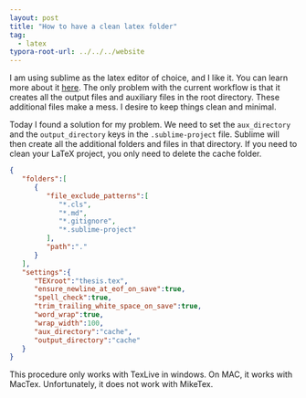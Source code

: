```yaml
---
layout: post
title: "How to have a clean latex folder"
tag: 
  - latex
typora-root-url: ../../../website
---
```


I am using sublime as the latex editor of choice, and I like it. You can learn more about it [here](https://abhigupta.io/2021/05/14/clean-sublime-setup.html). The only problem with the current workflow is that it creates all the output files and auxiliary files in the root directory. These additional files make a mess. I desire to keep things clean and minimal. 

Today I found a solution for my problem. We need to set the `aux_directory` and the `output_directory` keys in the `.sublime-project` file. Sublime will then create all the additional folders and files in that directory. If you need to clean your LaTeX project, you only need to delete the cache folder.

```json
{
   "folders":[
      {
         "file_exclude_patterns":[
            "*.cls",
            "*.md",
            "*.gitignore",
            "*.sublime-project"
         ],
         "path":"."
      }
   ],
   "settings":{
      "TEXroot":"thesis.tex",
      "ensure_newline_at_eof_on_save":true,
      "spell_check":true,
      "trim_trailing_white_space_on_save":true,
      "word_wrap":true,
      "wrap_width":100,
      "aux_directory":"cache",
      "output_directory":"cache"
   }
}
```

This procedure only works with TexLive in windows. On MAC, it works with MacTex. Unfortunately, it does not work with MikeTex.
